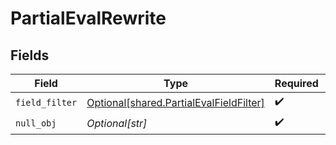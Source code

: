 # PartialEvalRewrite


## Fields

| Field                                                                                        | Type                                                                                         | Required                                                                                     | Description                                                                                  |
| -------------------------------------------------------------------------------------------- | -------------------------------------------------------------------------------------------- | -------------------------------------------------------------------------------------------- | -------------------------------------------------------------------------------------------- |
| `field_filter`                                                                               | [Optional[shared.PartialEvalFieldFilter]](undefined/models/shared/partialevalfieldfilter.md) | :heavy_check_mark:                                                                           | N/A                                                                                          |
| `null_obj`                                                                                   | *Optional[str]*                                                                              | :heavy_check_mark:                                                                           | N/A                                                                                          |